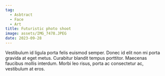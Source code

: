 ```yaml
---
tag:
  - Asbtract
  - Face 
  - Art 
title: Futuristic photo shoot
image: assets/IMG_7478.JPEG
date: 2023-09-28
---
```


Vestibulum id ligula porta felis euismod semper. Donec id elit non mi porta gravida at eget metus. Curabitur blandit tempus porttitor. Maecenas faucibus mollis interdum. Morbi leo risus, porta ac consectetur ac, vestibulum at eros.
